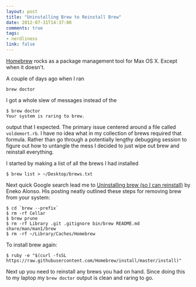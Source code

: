 ```yaml
---
layout: post
title: "Uninstalling Brew to Reinstall Brew"
date: 2012-07-31T14:37:00
comments: true
tags:
- nerdliness
link: false
---
```

[Homebrew](https://github.com/mxcl/homebrew "homebrew") rocks as a package management tool for Max OS X. Except when it doesn't.

A couple of days ago when I ran

    brew doctor
	
I got a whole slew of messages instead of the 

    $ brew doctor
	Your system is raring to brew.
	
output that I expected. The primary issue centered around a file called `voldemort.rb`. I have no idea what in my collection of brews required that formula. Rather than go through a potentially lengthy debugging session to figure out how to untangle the mess I decided to just wipe out brew and reinstall everything.

I started by making a list of all the brews I had installed

    $ brew list > ~/Desktop/brews.txt

Next quick Google search lead me to [Uninstalling brew (so I can reinstall)](http://dev.enekoalonso.com/2011/08/09/uninstalling-brew-so-i-can-reinstall/ "Uninstalling brew (so I can reinstall)") by Eneko Alonso. His posting neatly outlined these steps for removing brew from your system:

    $ cd `brew --prefix`
	$ rm -rf Cellar
	$ brew prune
	$ rm -rf Library .git .gitignore bin/brew README.md share/man/man1/brew
	$ rm -rf ~/Library/Caches/Homebrew
	
To install brew again:

    $ ruby -e "$(curl -fsSL https://raw.githubusercontent.com/Homebrew/install/master/install)"
	
Next up you need to reinstall any brews you had on hand. Since doing this to my laptop my `brew doctor` output is clean and raring to go. 
